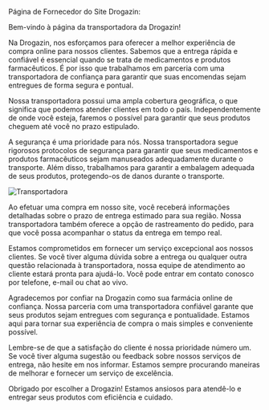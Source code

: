 Página de Fornecedor do Site Drogazin:

Bem-vindo à página da transportadora da Drogazin!

Na Drogazin, nos esforçamos para oferecer a melhor experiência de compra online para nossos clientes. Sabemos que a entrega rápida e confiável é essencial quando se trata de medicamentos e produtos farmacêuticos. É por isso que trabalhamos em parceria com uma transportadora de confiança para garantir que suas encomendas sejam entregues de forma segura e pontual.

Nossa transportadora possui uma ampla cobertura geográfica, o que significa que podemos atender clientes em todo o país. Independentemente de onde você esteja, faremos o possível para garantir que seus produtos cheguem até você no prazo estipulado.

A segurança é uma prioridade para nós. Nossa transportadora segue rigorosos protocolos de segurança para garantir que seus medicamentos e produtos farmacêuticos sejam manuseados adequadamente durante o transporte. Além disso, trabalhamos para garantir a embalagem adequada de seus produtos, protegendo-os de danos durante o transporte.

![Transportadora](https://github.com/shiinzinho/Repositorio-de-API-do-projeto-Drogazin/assets/140071474/9614d32c-65d6-4034-b07d-5bf9b61f7041)

Ao efetuar uma compra em nosso site, você receberá informações detalhadas sobre o prazo de entrega estimado para sua região. Nossa transportadora também oferece a opção de rastreamento do pedido, para que você possa acompanhar o status da entrega em tempo real.

Estamos comprometidos em fornecer um serviço excepcional aos nossos clientes. Se você tiver alguma dúvida sobre a entrega ou qualquer outra questão relacionada à transportadora, nossa equipe de atendimento ao cliente estará pronta para ajudá-lo. Você pode entrar em contato conosco por telefone, e-mail ou chat ao vivo.

Agradecemos por confiar na Drogazin como sua farmácia online de confiança. Nossa parceria com uma transportadora confiável garante que seus produtos sejam entregues com segurança e pontualidade. Estamos aqui para tornar sua experiência de compra o mais simples e conveniente possível.

Lembre-se de que a satisfação do cliente é nossa prioridade número um. Se você tiver alguma sugestão ou feedback sobre nossos serviços de entrega, não hesite em nos informar. Estamos sempre procurando maneiras de melhorar e fornecer um serviço de excelência.

Obrigado por escolher a Drogazin! Estamos ansiosos para atendê-lo e entregar seus produtos com eficiência e cuidado.
